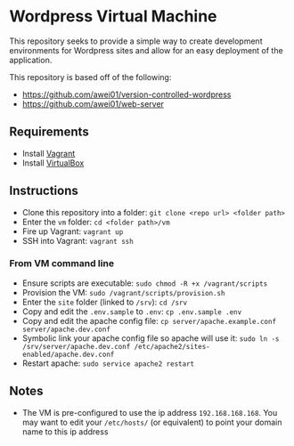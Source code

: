 # Wordpress Virtual Machine

This repository seeks to provide a simple way to create development environments for Wordpress sites and allow for an easy deployment of the application.

This repository is based off of the following:
* https://github.com/awei01/version-controlled-wordpress
* https://github.com/awei01/web-server

## Requirements

* Install [Vagrant](http://www.vagrantup.com)
* Install [VirtualBox](https://www.virtualbox.org/)

## Instructions

* Clone this repository into a folder: `git clone <repo url> <folder path>`
* Enter the `vm` folder: `cd <folder path>/vm`
* Fire up Vagrant: `vagrant up`
* SSH into Vagrant: `vagrant ssh`

### From VM command line

* Ensure scripts are executable: `sudo chmod -R +x /vagrant/scripts`
* Provision the VM: `sudo /vagrant/scripts/provision.sh`
* Enter the `site` folder (linked to `/srv`): `cd /srv`
* Copy and edit the `.env.sample` to `.env`: `cp .env.sample .env`
* Copy and edit the apache config file: `cp server/apache.example.conf server/apache.dev.conf`
* Symbolic link your apache config file so apache will use it: `sudo ln -s /srv/server/apache.dev.conf /etc/apache2/sites-enabled/apache.dev.conf`
* Restart apache: `sudo service apache2 restart`

## Notes
* The VM is pre-configured to use the ip address `192.168.168.168`. You may want to edit your `/etc/hosts/` (or equivalent) to point your domain name to this ip address
